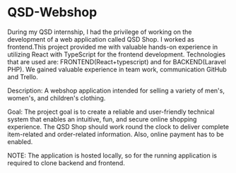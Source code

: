 # QSD-Webshop

During my QSD internship, I had the privilege of working on the development of a web application called QSD Shop. I worked as frontend.This project provided me with valuable hands-on experience in utilizing React with TypeScript for the frontend development. Technologies that are used are: FRONTEND(React+typescript) and for BACKEND(Laravel PHP). We gained valuable experience in team work, communication GitHub and Trello.

Description: A webshop application intended for selling a variety of men's, women's, and children's clothing.

Goal: The project goal is to create a reliable and user-friendly technical system that enables an intuitive, fun, and secure online shopping experience. The QSD Shop should work round the clock to deliver complete item-related and order-related information. Also, online payment has to be enabled.

NOTE: 
The application is hosted locally, so for the running application is required to clone backend and frontend. 

